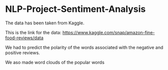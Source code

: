 # NLP-Project-Sentiment-Analysis

The data has been taken from Kaggle. 

This is the link for the data: https://www.kaggle.com/snap/amazon-fine-food-reviews/data 

We had to predict the polarity of the words associated with the negative and positive reviews.

We aso made word clouds of the popular words
